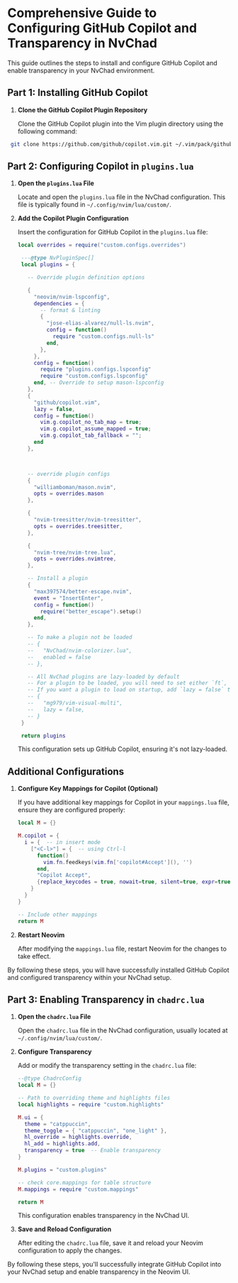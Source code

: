 
# Comprehensive Guide to Configuring GitHub Copilot and Transparency in NvChad

This guide outlines the steps to install and configure GitHub Copilot and enable transparency in your NvChad environment.

## Part 1: Installing GitHub Copilot

1. **Clone the GitHub Copilot Plugin Repository**

   Clone the GitHub Copilot plugin into the Vim plugin directory using the following command:

  ```bash
   git clone https://github.com/github/copilot.vim.git ~/.vim/pack/github/start/copilot.vim
   ```

## Part 2: Configuring Copilot in `plugins.lua`

1. **Open the `plugins.lua` File**

   Locate and open the `plugins.lua` file in the NvChad configuration. This file is typically found in `~/.config/nvim/lua/custom/`.

2. **Add the Copilot Plugin Configuration**

   Insert the configuration for GitHub Copilot in the `plugins.lua` file:

   ```lua
   local overrides = require("custom.configs.overrides")

    ---@type NvPluginSpec[]
    local plugins = {

      -- Override plugin definition options

      {
        "neovim/nvim-lspconfig",
        dependencies = {
          -- format & linting
          {
            "jose-elias-alvarez/null-ls.nvim",
            config = function()
              require "custom.configs.null-ls"
            end,
          },
        },
        config = function()
          require "plugins.configs.lspconfig"
          require "custom.configs.lspconfig"
        end, -- Override to setup mason-lspconfig
      },
      {
        "github/copilot.vim",
        lazy = false,
        config = function()
          vim.g.copilot_no_tab_map = true;
          vim.g.copilot_assume_mapped = true;
          vim.g.copilot_tab_fallback = "";
        end
      },



      -- override plugin configs
      {
        "williamboman/mason.nvim",
        opts = overrides.mason
      },

      {
        "nvim-treesitter/nvim-treesitter",
        opts = overrides.treesitter,
      },

      {
        "nvim-tree/nvim-tree.lua",
        opts = overrides.nvimtree,
      },

      -- Install a plugin
      {
        "max397574/better-escape.nvim",
        event = "InsertEnter",
        config = function()
          require("better_escape").setup()
        end,
      },

      -- To make a plugin not be loaded
      -- {
      --   "NvChad/nvim-colorizer.lua",
      --   enabled = false
      -- },

      -- All NvChad plugins are lazy-loaded by default
      -- For a plugin to be loaded, you will need to set either `ft`, `cmd`, `keys`, `event`, or set `lazy = false`
      -- If you want a plugin to load on startup, add `lazy = false` to a plugin spec, for example
      -- {
      --   "mg979/vim-visual-multi",
      --   lazy = false,
      -- }
    }

    return plugins

   ```

   This configuration sets up GitHub Copilot, ensuring it's not lazy-loaded.

## Additional Configurations

1. **Configure Key Mappings for Copilot (Optional)**

   If you have additional key mappings for Copilot in your `mappings.lua` file, ensure they are configured properly:

   ```lua
   local M = {}

   M.copilot = {
     i = {  -- in insert mode
       ["<C-l>"] = {  -- using Ctrl-l
         function()
           vim.fn.feedkeys(vim.fn['copilot#Accept'](), '')
         end,
         "Copilot Accept",
         {replace_keycodes = true, nowait=true, silent=true, expr=true, noremap=true}
       }
     }
   }

   -- Include other mappings
   return M
   ```

2. **Restart Neovim**

   After modifying the `mappings.lua` file, restart Neovim for the changes to take effect.

By following these steps, you will have successfully installed GitHub Copilot and configured transparency within your NvChad setup.



## Part 3: Enabling Transparency in `chadrc.lua`

1. **Open the `chadrc.lua` File**

   Open the `chadrc.lua` file in the NvChad configuration, usually located at `~/.config/nvim/lua/custom/`.

2. **Configure Transparency**

   Add or modify the transparency setting in the `chadrc.lua` file:

   ```lua
   --@type ChadrcConfig
   local M = {}

   -- Path to overriding theme and highlights files
   local highlights = require "custom.highlights"

   M.ui = {
     theme = "catppuccin",
     theme_toggle = { "catppuccin", "one_light" },
     hl_override = highlights.override,
     hl_add = highlights.add,
     transparency = true  -- Enable transparency
   }

   M.plugins = "custom.plugins"

   -- check core.mappings for table structure
   M.mappings = require "custom.mappings"

   return M
   ```

   This configuration enables transparency in the NvChad UI.

3. **Save and Reload Configuration**

   After editing the `chadrc.lua` file, save it and reload your Neovim configuration to apply the changes.

By following these steps, you'll successfully integrate GitHub Copilot into your NvChad setup and enable transparency in the Neovim UI.



